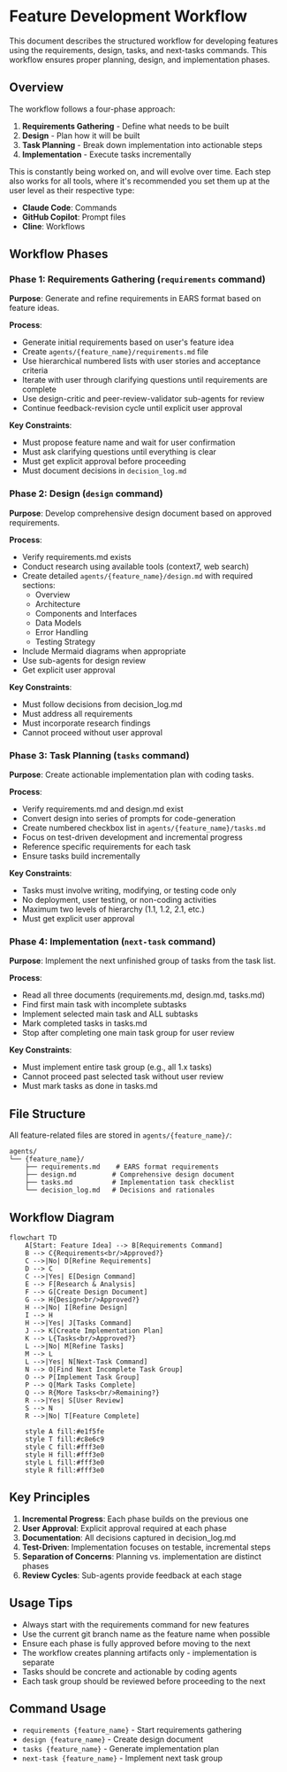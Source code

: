 # Feature Development Workflow

This document describes the structured workflow for developing features using the requirements, design, tasks, and next-tasks commands. This workflow ensures proper planning, design, and implementation phases.

## Overview

The workflow follows a four-phase approach:
1. **Requirements Gathering** - Define what needs to be built
2. **Design** - Plan how it will be built
3. **Task Planning** - Break down implementation into actionable steps
4. **Implementation** - Execute tasks incrementally

This is constantly being worked on, and will evolve over time. Each step also works for all tools, where it's recommended you set them up at the user level as their respective type:

- **Claude Code**: Commands
- **GitHub Copilot**: Prompt files
- **Cline**: Workflows

## Workflow Phases

### Phase 1: Requirements Gathering (`requirements` command)

**Purpose**: Generate and refine requirements in EARS format based on feature ideas.

**Process**:
- Generate initial requirements based on user's feature idea
- Create `agents/{feature_name}/requirements.md` file
- Use hierarchical numbered lists with user stories and acceptance criteria
- Iterate with user through clarifying questions until requirements are complete
- Use design-critic and peer-review-validator sub-agents for review
- Continue feedback-revision cycle until explicit user approval

**Key Constraints**:
- Must propose feature name and wait for user confirmation
- Must ask clarifying questions until everything is clear
- Must get explicit approval before proceeding
- Must document decisions in `decision_log.md`

### Phase 2: Design (`design` command)

**Purpose**: Develop comprehensive design document based on approved requirements.

**Process**:
- Verify requirements.md exists
- Conduct research using available tools (context7, web search)
- Create detailed `agents/{feature_name}/design.md` with required sections:
  - Overview
  - Architecture
  - Components and Interfaces
  - Data Models
  - Error Handling
  - Testing Strategy
- Include Mermaid diagrams when appropriate
- Use sub-agents for design review
- Get explicit user approval

**Key Constraints**:
- Must follow decisions from decision_log.md
- Must address all requirements
- Must incorporate research findings
- Cannot proceed without user approval

### Phase 3: Task Planning (`tasks` command)

**Purpose**: Create actionable implementation plan with coding tasks.

**Process**:
- Verify requirements.md and design.md exist
- Convert design into series of prompts for code-generation
- Create numbered checkbox list in `agents/{feature_name}/tasks.md`
- Focus on test-driven development and incremental progress
- Reference specific requirements for each task
- Ensure tasks build incrementally

**Key Constraints**:
- Tasks must involve writing, modifying, or testing code only
- No deployment, user testing, or non-coding activities
- Maximum two levels of hierarchy (1.1, 1.2, 2.1, etc.)
- Must get explicit user approval

### Phase 4: Implementation (`next-task` command)

**Purpose**: Implement the next unfinished group of tasks from the task list.

**Process**:
- Read all three documents (requirements.md, design.md, tasks.md)
- Find first main task with incomplete subtasks
- Implement selected main task and ALL subtasks
- Mark completed tasks in tasks.md
- Stop after completing one main task group for user review

**Key Constraints**:
- Must implement entire task group (e.g., all 1.x tasks)
- Cannot proceed past selected task without user review
- Must mark tasks as done in tasks.md

## File Structure

All feature-related files are stored in `agents/{feature_name}/`:
```
agents/
└── {feature_name}/
    ├── requirements.md    # EARS format requirements
    ├── design.md         # Comprehensive design document
    ├── tasks.md          # Implementation task checklist
    └── decision_log.md   # Decisions and rationales
```

## Workflow Diagram

```mermaid
flowchart TD
    A[Start: Feature Idea] --> B[Requirements Command]
    B --> C{Requirements<br/>Approved?}
    C -->|No| D[Refine Requirements]
    D --> C
    C -->|Yes| E[Design Command]
    E --> F[Research & Analysis]
    F --> G[Create Design Document]
    G --> H{Design<br/>Approved?}
    H -->|No| I[Refine Design]
    I --> H
    H -->|Yes| J[Tasks Command]
    J --> K[Create Implementation Plan]
    K --> L{Tasks<br/>Approved?}
    L -->|No| M[Refine Tasks]
    M --> L
    L -->|Yes| N[Next-Task Command]
    N --> O[Find Next Incomplete Task Group]
    O --> P[Implement Task Group]
    P --> Q[Mark Tasks Complete]
    Q --> R{More Tasks<br/>Remaining?}
    R -->|Yes| S[User Review]
    S --> N
    R -->|No| T[Feature Complete]

    style A fill:#e1f5fe
    style T fill:#c8e6c9
    style C fill:#fff3e0
    style H fill:#fff3e0
    style L fill:#fff3e0
    style R fill:#fff3e0
```

## Key Principles

1. **Incremental Progress**: Each phase builds on the previous one
2. **User Approval**: Explicit approval required at each phase
3. **Documentation**: All decisions captured in decision_log.md
4. **Test-Driven**: Implementation focuses on testable, incremental steps
5. **Separation of Concerns**: Planning vs. implementation are distinct phases
6. **Review Cycles**: Sub-agents provide feedback at each stage

## Usage Tips

- Always start with the requirements command for new features
- Use the current git branch name as the feature name when possible
- Ensure each phase is fully approved before moving to the next
- The workflow creates planning artifacts only - implementation is separate
- Tasks should be concrete and actionable by coding agents
- Each task group should be reviewed before proceeding to the next

## Command Usage

- `requirements {feature_name}` - Start requirements gathering
- `design {feature_name}` - Create design document
- `tasks {feature_name}` - Generate implementation plan
- `next-task {feature_name}` - Implement next task group